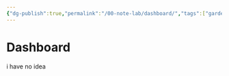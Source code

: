 ```yaml
---
{"dg-publish":true,"permalink":"/00-note-lab/dashboard/","tags":["gardenEntry"],"noteIcon":"","created":"2024-12-28T17:48:04.727+01:00","updated":"2024-12-29T14:54:52.780+01:00"}
---
```


# Dashboard
i have no idea


